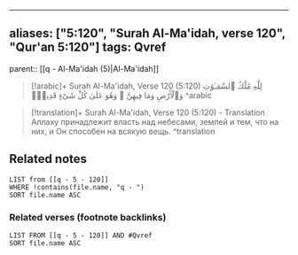 
---
aliases: ["5:120", "Surah Al-Ma'idah, verse 120", "Qur'an 5:120"]
tags: Qvref
---

parent:: [[q - Al-Ma'idah (5)|Al-Ma'idah]]

> [!arabic]+ Surah Al-Ma'idah, Verse 120 (5:120)
> <span class="quran-arabic">لِلَّهِ مُلْكُ ٱلسَّمَـٰوَٰتِ وَٱلْأَرْضِ وَمَا فِيهِنَّ ۚ وَهُوَ عَلَىٰ كُلِّ شَىْءٍ قَدِيرٌۢ</span>
^arabic

> [!translation]+ Surah Al-Ma'idah, Verse 120 (5:120) - Translation
> Аллаху принадлежит власть над небесами, землей и тем, что на них, и Он способен на всякую вещь.
^translation



## Related notes
```dataview
LIST from [[q - 5 - 120]]
WHERE !contains(file.name, "q - ")
SORT file.name ASC
```

### Related verses (footnote backlinks)
```dataview
LIST FROM [[q - 5 - 120]] AND #Qvref
SORT file.name ASC
```

